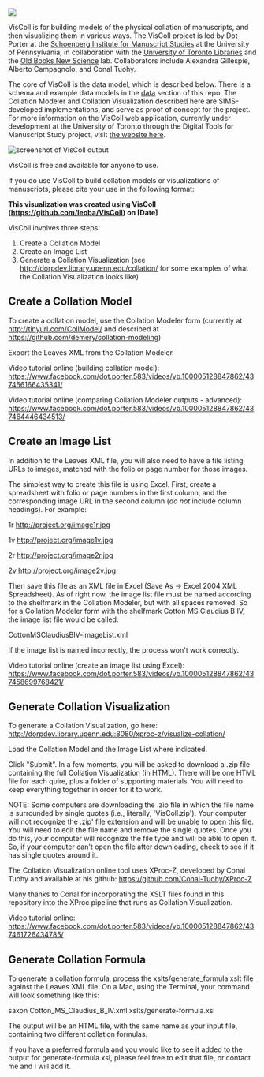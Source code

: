 <img src="https://raw.githubusercontent.com/leoba/VisColl/master/viscoll-logo.png" align="center"/>

VisColl is for building models of the physical collation of manuscripts, and then visualizing them in various ways. The VisColl project is led by Dot Porter at the [Schoenberg Institute for Manuscript Studies](https://schoenberginstitute.org/) at the University of Pennsylvania, in collaboration with the [University of Toronto Libraries](https://onesearch.library.utoronto.ca/about) and the [Old Books New Science](https://oldbooksnewscience.com/) lab. Collaborators include Alexandra Gillespie, Alberto Campagnolo, and Conal Tuohy.

The core of VisColl is the data model, which is described below. There is a schema and example data models in the [data](https://github.com/leoba/VisColl/tree/master/data) section of this repo. The Collation Modeler and Collation Visualization described here are SIMS-developed implementations, and serve as proof of concept for the project. For more information on the VisColl web application, currently under development at the University of Toronto through the Digital Tools for Manuscript Study project, visit [the website here](https://digitaltoolsmss.library.utoronto.ca/).

![screenshot of VisColl output](https://raw.githubusercontent.com/leoba/VisColl/master/Screen%20Shot%202016-06-18%20at%208.27.34%20AM.png)

VisColl is free and available for anyone to use.

If you do use VisColl to build collation models or visualizations of manuscripts, please cite your use in the following format:

**This visualization was created using VisColl (https://github.com/leoba/VisColl) on [Date]**

VisColl involves three steps: 

1. Create a Collation Model
2. Create an Image List
3. Generate a Collation Visualization (see http://dorpdev.library.upenn.edu/collation/ for some examples of what the Collation Visualization looks like)

## Create a Collation Model

To create a collation model, use the Collation Modeler form (currently at http://tinyurl.com/CollModel/ and described at https://github.com/demery/collation-modeling)

Export the Leaves XML from the Collation Modeler.

Video tutorial online (building collation model): https://www.facebook.com/dot.porter.583/videos/vb.100005128847862/437456166435341/

Video tutorial online (comparing Collation Modeler outputs - advanced): https://www.facebook.com/dot.porter.583/videos/vb.100005128847862/437464446434513/

## Create an Image List

In addition to the Leaves XML file, you will also need to have a file listing URLs to images, matched with the folio or page number for those images. 

The simplest way to create this file is using Excel. First, create a spreadsheet with folio or page numbers in the first column, and the corresponding image URL in the second column (*do not* include column headings). For example:

1r http://project.org/image1r.jpg

1v http://project.org/image1v.jpg

2r http://project.org/image2r.jpg

2v http://project.org/image2v.jpg

Then save this file as an XML file in Excel (Save As -> Excel 2004 XML Spreadsheet). As of right now, the image list file must be named according to the shelfmark in the Collation Modeler, but with all spaces removed. So for a Collation Modeler form with the shelfmark Cotton MS Claudius B IV, the image list file would be called:

CottonMSClaudiusBIV-imageList.xml

If the image list is named incorrectly, the process won't work correctly.

Video tutorial online (create an image list using Excel): https://www.facebook.com/dot.porter.583/videos/vb.100005128847862/437458699768421/

## Generate Collation Visualization

To generate a Collation Visualization, go here: http://dorpdev.library.upenn.edu:8080/xproc-z/visualize-collation/ 

Load the Collation Model and the Image List where indicated.

Click "Submit". In a few moments, you will be asked to download a .zip file containing the full Collation Visualization (in HTML). There will be one HTML file for each quire, plus a folder of supporting materials. You will need to keep everything together in order for it to work.

NOTE: Some computers are downloading the .zip file in which the file name is surrounded by single quotes (i.e., literally, 'VisColl.zip'). Your computer will not recognize the .zip' file extension and will be unable to open this file. You will need to edit the file name and remove the single quotes. Once you do this, your computer will recognize the file type and will be able to open it. So, if your computer can't open the file after downloading, check to see if it has single quotes around it.

The Collation Visualization online tool uses XProc-Z, developed by Conal Tuohy and available at his github: https://github.com/Conal-Tuohy/XProc-Z

Many thanks to Conal for incorporating the XSLT files found in this repository into the XProc pipeline that runs as Collation Visualization.

Video tutorial online: https://www.facebook.com/dot.porter.583/videos/vb.100005128847862/437461726434785/

## Generate Collation Formula

To generate a collation formula, process the xslts/generate_formula.xslt file against the Leaves XML file. On a Mac, using the Terminal, your command will look something like this:

saxon Cotton_MS_Claudius_B_IV.xml xslts/generate-formula.xsl

The output will be an HTML file, with the same name as your input file, containing two different collation formulas.

If you have a preferred formula and you would like to see it added to the output for generate-formula.xsl, please feel free to edit that file, or contact me and I will add it.


